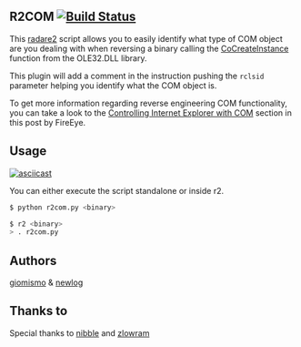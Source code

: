 R2COM  [![Build Status](https://travis-ci.org/newlog/r2com.svg?branch=master)](https://travis-ci.org/newlog/r2com)
-----

This [radare2](https://www.radare.org/r/) script allows you to easily identify what type of COM object are you dealing with when reversing a binary calling
the [CoCreateInstance](https://msdn.microsoft.com/en-us/library/windows/desktop/ms686615(v=vs.85).aspx) function from
the OLE32.DLL library.

This plugin will add a comment in the instruction pushing the `rclsid` parameter helping you identify what the COM
object is.

To get more information regarding reverse engineering COM functionality, you
can take a look to the
[Controlling Internet Explorer with COM](https://www.fireeye.com/blog/threat-research/2010/08/reversing-malware-command-control-sockets.html) section in this post by FireEye.

Usage
-----

[![asciicast](https://asciinema.org/a/108918.png)](https://asciinema.org/a/108918)


You can either execute the script standalone or inside r2.

```bash
$ python r2com.py <binary>
```

```bash
$ r2 <binary>
> . r2com.py
```

Authors
------

[giomismo](https://github.com/giomismo) & [newlog](https://twitter.com/newlog_)

Thanks to
---------

Special thanks to [nibble](https://github.com/jroimartin) and [zlowram]()
